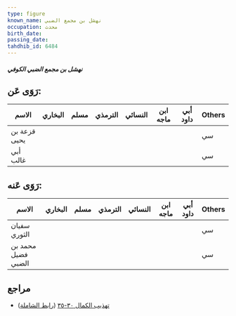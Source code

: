 ```yaml
---
type: figure
known_name: نهشل بن مجمع الضبي
occupation: محدث
birth_date:
passing_date:
tahdhib_id: 6484
---
```

##### نهشل بن مجمع الضبي الكوفي

## رَوَى عَن:
| الاسم        | البخاري | مسلم | الترمذي | النسائي | ابن ماجه | أبي داود | Others |
| ------------ | ------- | ---- | ------- | ------- | -------- | -------- | ------ |
| قزعة بن يحيى |         |      |         |         |          |          | سي     |
| أبي غالب     |         |      |         |         |          |          | سي     |
## رَوَى عَنه:
| الاسم              | البخاري | مسلم | الترمذي | النسائي | ابن ماجه | أبي داود | Others |
| ------------------ | ------- | ---- | ------- | ------- | -------- | -------- | ------ |
| سفيان الثوري       |         |      |         |         |          |          | سي     |
| محمد بن فضيل الضبي |         |      |         |         |          |          | سي     |
## مراجع
- [تهذيب الكمال ٣٠-٣٥](obsidian://open?vault=Tahdhib-al-Kamal&file=Figures/٦٤٨٤-نهشل%20بن%20مجمع%20الضبي%20الكوفي) ([رابط الشاملة](https://shamela.ws/book/3722/16101))